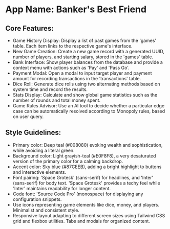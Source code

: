 # **App Name**: Banker's Best Friend

## Core Features:

- Game History Display: Display a list of past games from the 'games' table. Each item links to the respective game's interface.
- New Game Creation: Create a new game record with a generated UUID, number of players, and starting salary, stored in the 'games' table.
- Bank Interface: Show player balances from the database and provide a context menu with actions such as 'Pay' and 'Pass Go'.
- Payment Modal: Open a modal to input target player and payment amount for recording transactions in the 'transactions' table.
- Dice Roll: Generate dice rolls using two alternating methods based on system time and record the results.
- Stats Display: Calculate and show global game statistics such as the number of rounds and total money spent.
- Game Rules Advisor: Use an AI tool to decide whether a particular edge case can be automatically resolved according to Monopoly rules, based on user query.

## Style Guidelines:

- Primary color: Deep teal (#008080) evoking wealth and sophistication, while avoiding a literal green.
- Background color: Light grayish-teal (#E0F8F8), a very desaturated version of the primary color for a calming backdrop.
- Accent color: Sky blue (#87CEEB), adding a bright highlight to buttons and interactive elements.
- Font pairing: 'Space Grotesk' (sans-serif) for headlines, and 'Inter' (sans-serif) for body text. 'Space Grotesk' provides a techy feel while 'Inter' maintains readability for longer content.
- Code font: 'Source Code Pro' (monospace) for displaying any configuration snippets.
- Use icons representing game elements like dice, money, and players. Minimalist and consistent style.
- Responsive layout adapting to different screen sizes using Tailwind CSS grid and flexbox utilities. Tabs and modals for organized content.